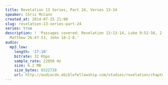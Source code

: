 ```yaml
---
title: Revelation 13 Series, Part 24, Verses 13-14
speaker: Chris McCann
created_at: 2014-07-25 21:00
slug: revelation-13-series-part-24
series: true
description: ! 'Passages covered: Revelation 13:13-14, Luke 9:52-56, 2 Kings 1:7-12,
  Matthew 26:47-53, John 18:1-8.'
audio:
  mp3_low:
    length: '27:10'
    bitrate: 32 Kbps
    sample_rate: 22050 Hz
    size: 6.2 MB
    size_bytes: 6522728
    url: http://audiocdn.ebiblefellowship.com/studies/revelation/chapter-13/2014.07.25_McCann_-_Revelation_13_Series_Part_24.mp3
---
```

